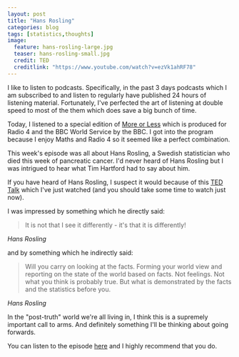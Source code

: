 ```yaml
---
layout: post
title: "Hans Rosling"
categories: blog
tags: [statistics,thoughts]
image:
  feature: hans-rosling-large.jpg
  teaser: hans-rosling-small.jpg
  credit: TED
  creditlink: "https://www.youtube.com/watch?v=ezVk1ahRF78"
---
```


I like to listen to podcasts. Specifically, in the past 3 days podcasts which I am subscribed to and listen to regularly have published 24 hours of listening material. Fortunately, I've perfected the art of listening at double speed to most of the them which does save a big bunch of time.

Today, I listened to a special edition of <a href="http://www.bbc.co.uk/programmes/b006qshd" target="_blank">More or Less</a> which is produced for Radio 4 and the BBC World Service by the BBC. I got into the program because I enjoy Maths and Radio 4 so it seemed like a perfect combination.

This week's episode was all about Hans Rosling, a Swedish statistician who died this week of pancreatic cancer. I'd never heard of Hans Rosling but I was intrigued to hear what Tim Hartford had to say about him.

If you have heard of Hans Rosling, I suspect it would because of this <a href="https://www.ted.com/talks/hans_rosling_shows_the_best_stats_you_ve_ever_seen" target="_blank">TED Talk</a> which I've just watched (and you should take some time to watch just now).

I was impressed by something which he directly said:

> It is not that I see it differently - it's that it is differently!

<cite>Hans Rosling</cite>

and by something which he indirectly said:

> Will you carry on looking at the facts. Forming your world view and reporting on the state of the world based on facts. Not feelings. Not what you think is probably true. But what is demonstrated by the facts and the statistics before you.

<cite>Hans Rosling</cite>

In the "post-truth" world we're all living in, I think this is a supremely important call to arms. And definitely something I'll be thinking about going forwards.

You can listen to the episode <a href="http://www.bbc.co.uk/programmes/p04slydb" target="_blank">here</a> and I highly recommend that you do.